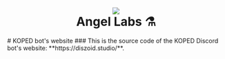 <h1 align="center">
  <br>
  <a href="https://koped.angellabs.xyz"><img src="https://koped.angellabs.xyz/images/banner.png"></a>
  <br>
  Angel Labs ⚗️
  <br>
</h1>
# KOPED bot's website
### This is the source code of the KOPED Discord bot's website: **https://diszoid.studio/**.
